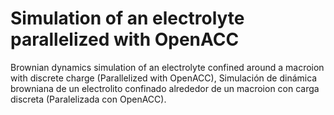 # Simulation of an electrolyte parallelized with OpenACC
Brownian dynamics simulation of an electrolyte confined around a macroion with discrete charge (Parallelized with OpenACC),
Simulación de dinámica browniana de un electrolito confinado alrededor de un macroion con carga discreta (Paralelizada con OpenACC).
